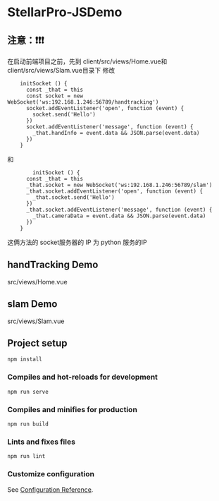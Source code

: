# StellarPro-JSDemo

## 注意：❗️❗️❗️
在启动前端项目之前，先到
client/src/views/Home.vue和
client/src/views/Slam.vue目录下
修改
```
    initSocket () {
      const _that = this
      const socket = new WebSocket('ws:192.168.1.246:56789/handtracking')
      socket.addEventListener('open', function (event) {
        socket.send('Hello')
      })
      socket.addEventListener('message', function (event) {
        _that.handInfo = event.data && JSON.parse(event.data)
      })
    }
```
和
```
		initSocket () {
      const _that = this
      _that.socket = new WebSocket('ws:192.168.1.246:56789/slam')
      _that.socket.addEventListener('open', function (event) {
        _that.socket.send('Hello')
      })
      _that.socket.addEventListener('message', function (event) {
        _that.cameraData = event.data && JSON.parse(event.data)
      })
    }
```
这俩方法的 socket服务器的 IP 为 python 服务的IP


## handTracking Demo
src/views/Home.vue
## slam Demo
src/views/Slam.vue
## Project setup
```
npm install
```

### Compiles and hot-reloads for development
```
npm run serve
```

### Compiles and minifies for production
```
npm run build
```

### Lints and fixes files
```
npm run lint
```

### Customize configuration
See [Configuration Reference](https://cli.vuejs.org/config/).
